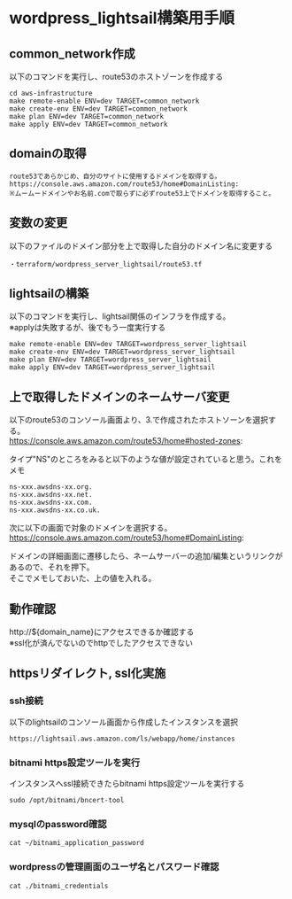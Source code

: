 # wordpress_lightsail構築用手順
## common_network作成
以下のコマンドを実行し、route53のホストゾーンを作成する
```
cd aws-infrastructure
make remote-enable ENV=dev TARGET=common_network
make create-env ENV=dev TARGET=common_network
make plan ENV=dev TARGET=common_network
make apply ENV=dev TARGET=common_network
```

## domainの取得
```
route53であらかじめ、自分のサイトに使用するドメインを取得する。  
https://console.aws.amazon.com/route53/home#DomainListing:  
※ムームードメインやお名前.comで取らずに必ずroute53上でドメインを取得すること。
```

## 変数の変更
以下のファイルのドメイン部分を上で取得した自分のドメイン名に変更する
```$xslt
・terraform/wordpress_server_lightsail/route53.tf
```

## lightsailの構築
以下のコマンドを実行し、lightsail関係のインフラを作成する。  
※applyは失敗するが、後でもう一度実行する
```
make remote-enable ENV=dev TARGET=wordpress_server_lightsail
make create-env ENV=dev TARGET=wordpress_server_lightsail
make plan ENV=dev TARGET=wordpress_server_lightsail
make apply ENV=dev TARGET=wordpress_server_lightsail
```

## 上で取得したドメインのネームサーバ変更
以下のroute53のコンソール画面より、3.で作成されたホストソーンを選択する。  
https://console.aws.amazon.com/route53/home#hosted-zones:  

タイプ"NS"のところをみると以下のような値が設定されていると思う。これをメモ
```
ns-xxx.awsdns-xx.org.
ns-xxx.awsdns-xx.net.
ns-xxx.awsdns-xx.com.
ns-xxx.awsdns-xx.co.uk.
```
次に以下の画面で対象のドメインを選択する。  
https://console.aws.amazon.com/route53/home#DomainListing:

ドメインの詳細画面に遷移したら、ネームサーバーの追加/編集というリンクがあるので、それを押下。  
そこでメモしておいた、上の値を入れる。

## 動作確認
http://${domain_name}にアクセスできるか確認する  
※ssl化が済んでないのでhttpでしたアクセスできない

## httpsリダイレクト, ssl化実施
### ssh接続
以下のlightsailのコンソール画面から作成したインスタンスを選択
```$xslt
https://lightsail.aws.amazon.com/ls/webapp/home/instances
```

### bitnami https設定ツールを実行
インスタンスへssl接続できたらbitnami https設定ツールを実行する
```$xslt
sudo /opt/bitnami/bncert-tool
```

### mysqlのpassword確認
```$xslt
cat ~/bitnami_application_password
```

### wordpressの管理画面のユーザ名とパスワード確認
```
cat ./bitnami_credentials
```
